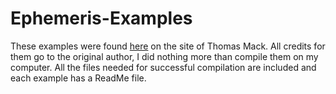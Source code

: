 # Ephemeris-Examples
These examples were found [here](http://www.th-mack.de/international/download/) on the site of Thomas Mack. All credits for them go to the original author, I did nothing more than compile them on my computer. All the files needed for successful compilation are included and each example has a ReadMe file. 